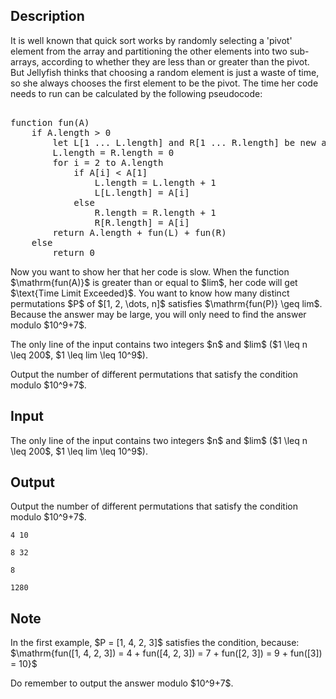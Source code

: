 ## Description

<div><p>It is well known that quick sort works by randomly selecting a 'pivot' element from the array and partitioning the other elements into two sub-arrays, according to whether they are less than or greater than the pivot. But Jellyfish thinks that choosing a random element is just a waste of time, so she always chooses the first element to be the pivot. The time her code needs to run can be calculated by the following pseudocode:</p><pre class="verbatim"><br>function fun(A)<br>    if A.length &gt; 0<br>        let L[1 ... L.length] and R[1 ... R.length] be new arrays<br>        L.length = R.length = 0<br>        for i = 2 to A.length<br>            if A[i] &lt; A[1]<br>                L.length = L.length + 1<br>                L[L.length] = A[i]<br>            else<br>                R.length = R.length + 1<br>                R[R.length] = A[i]<br>        return A.length + fun(L) + fun(R)<br>    else<br>        return 0<br></pre><p>Now you want to show her that her code is slow. When the function $\mathrm{fun(A)}$ is greater than or equal to $lim$, her code will get $\text{Time Limit Exceeded}$. You want to know how many distinct permutations $P$ of $[1, 2, \dots, n]$ satisfies $\mathrm{fun(P)} \geq lim$. Because the answer may be large, you will only need to find the answer modulo $10^9+7$.</p></div><div class="input-specification"><p>The only line of the input contains two integers $n$ and $lim$ ($1 \leq n \leq 200$, $1 \leq lim \leq 10^9$).</p></div><div class="output-specification"><p>Output the number of different permutations that satisfy the condition modulo $10^9+7$.</p></div>

## Input

<p>The only line of the input contains two integers $n$ and $lim$ ($1 \leq n \leq 200$, $1 \leq lim \leq 10^9$).</p>

## Output

<p>Output the number of different permutations that satisfy the condition modulo $10^9+7$.</p>





```input1
4 10
```




```input2
8 32
```




```output1
8
```




```output2
1280
```



## Note

<p>In the first example, $P = [1, 4, 2, 3]$ satisfies the condition, because: $\mathrm{fun([1, 4, 2, 3]) = 4 + fun([4, 2, 3]) = 7 + fun([2, 3]) = 9 + fun([3]) = 10}$</p><p>Do remember to output the answer modulo $10^9+7$.</p>

